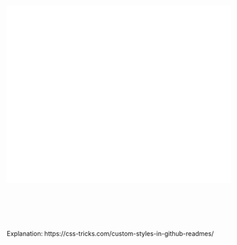 <div align="center">
	<br>
	<a href="">
		<img src="header.svg" width="800" height="400" alt="FF Tools 2024">
	</a>
	<br>
</div>
<br>
<br>
<br>
<br>
<br>
<br>
Explanation: https://css-tricks.com/custom-styles-in-github-readmes/
